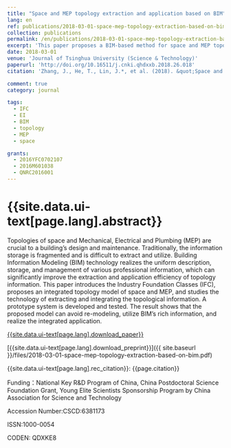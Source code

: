 ```yaml
---
title: "Space and MEP topology extraction and application based on BIM"
lang: en
ref: publications/2018-03-01-space-mep-topology-extraction-based-on-bim
collection: publications
permalink: /en/publications/2018-03-01-space-mep-topology-extraction-based-on-bim
excerpt: 'This paper proposes a BIM-based method for space and MEP topological information extraction and application for path finding and facility management'
date: 2018-03-01
venue: 'Journal of Tsinghua University (Science & Technology)'
paperurl: 'http://doi.org/10.16511/j.cnki.qhdxxb.2018.26.018'
citation: 'Zhang, J., He, T., Lin, J.*, et al. (2018). &quot;Space and MEP topology extraction and application based on BIM&quot; <i>Journal of Tsinghua University (Science & Technology)</i>. 58(6): 587-592. doi: 10.16511/j.cnki.qhdxxb.2018.26.018 (in Chinese)'

comment: true
category: journal

tags: 
  - IFC
  - EI
  - BIM
  - topology
  - MEP
  - space

grants:
  - 2016YFC0702107
  - 2016M601038
  - QNRC2016001
---
```



{{site.data.ui-text[page.lang].abstract}}
====

Topologies of space and Mechanical, Electrical and Plumbing (MEP) are crucial to a building’s design and maintenance. Traditionally, the information storage is fragmented and is difficult to extract and utilize. Building Information Modeling (BIM) technology realizes the uniform description, storage, and management of various professional information, which can significantly improve the extraction and application efficiency of topology information. This paper introduces the Industry Foundation Classes (IFC), proposes an integrated topology model of space and MEP, and studies the technology of extracting and integrating the topological information. A prototype system is developed and tested. The result shows that the proposed model can avoid re-modeling, utilize BIM’s rich information, and realize the integrated application.

[{{site.data.ui-text[page.lang].download_paper}}](http://doi.org/10.16511/j.cnki.qhdxxb.2018.26.018)

[{{site.data.ui-text[page.lang].download_preprint}}]({{ site.baseurl }}/files/2018-03-01-space-mep-topology-extraction-based-on-bim.pdf)

{{site.data.ui-text[page.lang].rec_citation}}: {{page.citation}}

Funding：National Key R&D Program of China, China Postdoctoral Science Foundation Grant, Young Elite Scientists Sponsorship Program by China Association for Science and Technology

Accession Number:CSCD:6381173

ISSN:1000-0054

CODEN: QDXKE8